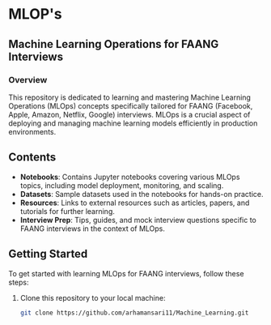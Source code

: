 # MLOP's

## Machine Learning Operations for FAANG Interviews

### Overview

This repository is dedicated to learning and mastering Machine Learning Operations (MLOps) concepts specifically tailored for FAANG (Facebook, Apple, Amazon, Netflix, Google) interviews. MLOps is a crucial aspect of deploying and managing machine learning models efficiently in production environments.

## Contents

- **Notebooks**: Contains Jupyter notebooks covering various MLOps topics, including model deployment, monitoring, and scaling.
- **Datasets**: Sample datasets used in the notebooks for hands-on practice.
- **Resources**: Links to external resources such as articles, papers, and tutorials for further learning.
- **Interview Prep**: Tips, guides, and mock interview questions specific to FAANG interviews in the context of MLOps.

## Getting Started

To get started with learning MLOps for FAANG interviews, follow these steps:

1. Clone this repository to your local machine:

   ```bash
   git clone https://github.com/arhamansari11/Machine_Learning.git

